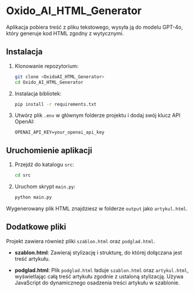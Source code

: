 # Oxido_AI_HTML_Generator

Aplikacja pobiera treść z pliku tekstowego, wysyła ją do modelu GPT-4o, który generuje kod HTML zgodny z wytycznymi.

## Instalacja

1. Klonowanie repozytorium:
   ```bash
   git clone <OxidoAI_HTML_Generator>
   cd Oxido_AI_HTML_Generator
   ```

2. Instalacja bibliotek:
   ```bash
   pip install -r requirements.txt
   ```

3. Utwórz plik `.env` w głównym folderze projektu i dodaj swój klucz API OpenAI:
   ```plaintext
   OPENAI_API_KEY=your_openai_api_key
   ```

## Uruchomienie aplikacji

1. Przejdź do katalogu `src`:
   ```bash
   cd src
   ```
2. Uruchom skrypt `main.py`:
   ```bash
   python main.py
   ```

Wygenerowany plik HTML znajdziesz w folderze `output` jako `artykul.html`.

## Dodatkowe pliki

Projekt zawiera również pliki `szablon.html` oraz `podglad.html`.

- **szablon.html**: Zawieraj stylizację i strukturę, do której dołączana jest treść artykułu.
  
- **podglad.html**: Plik `podglad.html` ładuje `szablon.html` oraz `artykul.html`, wyświetlając całą treść artykułu zgodnie z ustaloną stylizacją. Używa JavaScript do dynamicznego osadzenia treści artykułu w szablonie.
